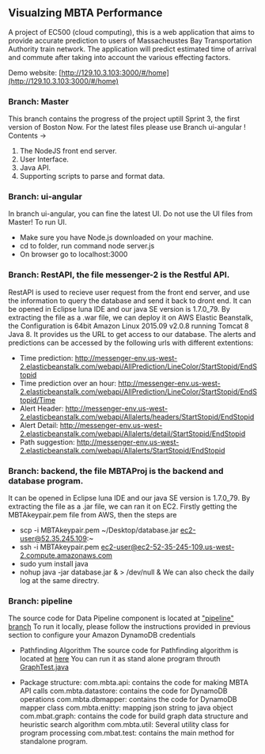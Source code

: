 ## Visualzing MBTA Performance
A project of EC500 (cloud computing), this is a web application that aims to provide accurate prediction to users of Massacheustes Bay Transportation Authority train network. The application will predict estimated time of arrival and commute after taking into account the various effecting factors.  

Demo website:
[http://129.10.3.103:3000/#/home](http://129.10.3.103:3000/#/home)

### Branch: Master
This branch contains the progress of the project uptill Sprint 3, the first version of Boston Now. For the latest files please use Branch ui-angular !
Contents ->
1) The NodeJS front end server. 
2) User Interface.
3) Java API.
4) Supporting scripts to parse and format data.


### Branch: ui-angular
In branch ui-angular, you can fine the latest UI. Do not use the UI files from Master! To run UI.
 * Make sure you have Node.js downloaded on your machine. 
 * cd to folder, run command     node server.js
 * On browser go to        localhost:3000
 

### Branch: RestAPI, the file messenger-2 is the Restful API.
RestAPI is used to recieve user request from the front end server, and use the information to query the database and send it back to dront end.
It can be opened in Eclipse luna IDE and our java SE version is 1.7.0_79.
By extracting the file as  a .war file, we can deploy it on AWS Elastic Beanstalk, the Configuration is 64bit Amazon Linux 2015.09 v2.0.8 running Tomcat 8 Java 8. It provides us the URL to get access to our database.
The alerts and predictions can be accessed by the following urls with different extentions:
 * Time prediction:
  http://messenger-env.us-west-2.elasticbeanstalk.com/webapi/AllPrediction/LineColor/StartStopid/EndStopid
 * Time prediction over an hour:
  http://messenger-env.us-west-2.elasticbeanstalk.com/webapi/AllPrediction/LineColor/StartStopid/EndStopid/Time
 * Alert Header:
  http://messenger-env.us-west-2.elasticbeanstalk.com/webapi/Allalerts/headers/StartStopid/EndStopid
 * Alert Detail:
  http://messenger-env.us-west-2.elasticbeanstalk.com/webapi/Allalerts/detail/StartStopid/EndStopid
 * Path suggestion:
  http://messenger-env.us-west-2.elasticbeanstalk.com/webapi/Allalerts/StartStopid/EndStopid



### Branch: backend, the file MBTAProj is the backend and database program.
It can be opened in Eclipse luna IDE and our java SE version is 1.7.0_79.
By extracting the file as a .jar file, we can ran it on EC2.
Firstly getting the MBTAkeypair.pem file from AWS, then the steps are
* scp -i MBTAkeypair.pem ~/Desktop/database.jar ec2-user@52.35.245.109:~
* ssh -i MBTAkeypair.pem ec2-user@ec2-52-35-245-109.us-west-2.compute.amazonaws.com 
* sudo yum install java
* nohup java -jar database.jar & > /dev/null &
We can also check the daily log at the same directry.


### Branch: pipeline
The source code for Data Pipeline component is located at ["pipeline" branch](https://github.com/sngpranay/mbta-prediction/tree/pipeline)
To run it locally, please follow the instructions provided in previous section to configure your Amazon DynamoDB credentials

* Pathfinding Algorithm
The source code for Pathfinding algorithm is located at [here](https://github.com/sngpranay/mbta-prediction/blob/pipeline/DynamoDB_Demo/src/com/mbta/graph/HeuristicSearch.java)
You can run it as stand alone program throuth [GraphTest.java](https://github.com/sngpranay/mbta-prediction/blob/pipeline/DynamoDB_Demo/src/com/mbta/test/GraphTest.java)

* Package structure: 
  com.mbta.api: contains the code for making MBTA API calls
  com.mbta.datastore: contains the code for DynamoDB operations
  com.mbta.dbmapper: contains the code for DynamoDB mapper class
  com.mbta.enitty: mapping json string to java object
  com.mbat.graph: contains the code for build graph data structure and heuristic search algorithm
  com.mbta.util: Several utility class for program processing
  com.mbat.test: contains the main method for standalone program.
